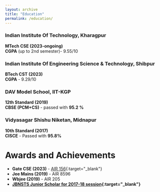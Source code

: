 ```yaml
---
layout: archive
title: "Education"
permalink: /education/
---
```



### Indian Institute Of Technology, Kharagpur

**MTech CSE (2023-ongoing)**  
**CGPA** (up to 2nd semester)- 9.55/10

### Indian Institute Of Engineering Science & Technology, Shibpur

**BTech CST (2023)**  
**CGPA** - 9.29/10


### DAV Model School, IIT-KGP

**12th Standard (2019)**  
**CBSE  (PCM+CS)** - passed with **95.2 %** 


### Vidyasagar Shishu Niketan, Midnapur

**10th Standard (2017)**  
**CISCE** - Passed with **95.8%**


# Awards and Achievements

- **Gate CSE (2023)** - [AIR 156](https://github.com/Rajdeep-G/Rajdeep-G.github.io/blob/master/files/Rajdeep-gate.pdf){:target="_blank"}
- **Jee Mains (2019)** - AIR 8596
- **Wbjee (2019)** - AIR 205
- **[JBNSTS Junior Scholar for 2017-18 session](https://github.com/Rajdeep-G/Rajdeep-G.github.io/blob/master/files/Rajdeep-jbnsts.pdf){:target="_blank"}**


